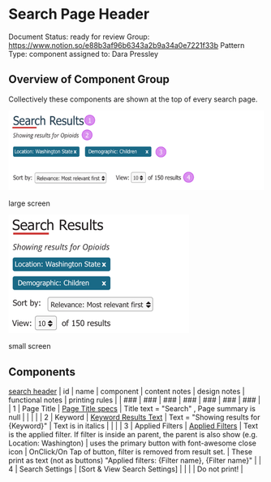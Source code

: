 # Search Page Header

Document Status: ready for review
Group: https://www.notion.so/e88b3af96b6343a2b9a34a0e7221f33b
Pattern Type: component
assigned to: Dara Pressley

## Overview of Component Group

Collectively these components are shown at the top of every search page.

![](images/search_header.png)

large screen

![](images/search_header_small.png)

small screen

## Components

[search header](https://www.notion.so/9e9c8322ebe745c6835faf305dc71601)
| id | name | component | content notes | design notes | functional notes | printing rules |
| ### | ### | ### | ### | ### | ### | ### |
| 1 | Page Title | [Page Title specs](https://mylink) | Title text = "Search" , Page summary is null |  |  |  |
| 2 | Keyword | [Keyword Results Text](https://mylink) | Text = "Showing results for {Keyword}" | Text is in italics |  |  |
| 3 | Applied Filters | [Applied Filters](https://mylink) | Text is the applied filter. If filter is inside an parent, the parent is also show (e.g. Location: Washington) | uses the primary button with font-awesome close icon | OnClick/On Tap of button, filter is removed from result set. | These print as text (not as buttons)
"Applied filters: {Filter name}, {Filter name}" |
| 4 | Search Settings | [Sort & View Search Settings] |  |  |  | Do not print! |
